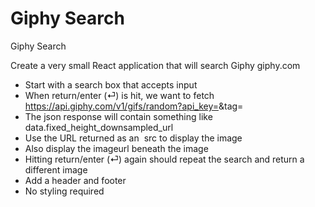 # Giphy Search

Giphy Search

Create a very small React application that will search Giphy giphy.com

- Start with a search box that accepts input
- When return/enter (⏎) is hit, we want to fetch https://api.giphy.com/v1/gifs/random?api_key=<API-KEY>&tag=<the-input-of-the-search-box>
- The json response will contain something like data.fixed_height_downsampled_url
- Use the URL returned as an <img> src to display the image
- Also display the imageurl beneath the image
- Hitting return/enter (⏎) again should repeat the search and return a different image
- Add a header and footer
- No styling required
